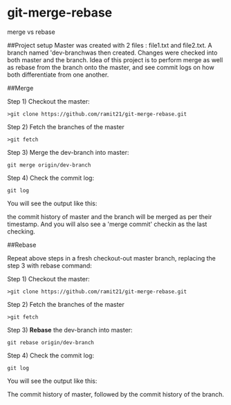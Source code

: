 # git-merge-rebase
merge vs rebase



##Project setup
Master was created with 2 files : file1.txt and file2.txt. A branch named 'dev-branchwas then created. Changes were checked into both master and the branch. Idea of this project is to perform merge as well as rebase from the branch onto the master, and see commit logs on how both differentiate from one another.

##Merge

Step 1) Checkout the master:
```
>git clone https://github.com/ramit21/git-merge-rebase.git
```

Step 2) Fetch the branches of the master
``` 
>git fetch
```

Step 3) Merge the dev-branch into master:
```
git merge origin/dev-branch
```

Step 4) Check the commit log:
```
git log
```

You will see the output like this:

the commit history of master and the branch will be merged as per their timestamp. And you will also see a 'merge commit' checkin as the last checking.


##Rebase

Repeat above steps in a fresh checkout-out master branch, replacing the step 3 with rebase command:

Step 1) Checkout the master:
```
>git clone https://github.com/ramit21/git-merge-rebase.git
```

Step 2) Fetch the branches of the master
``` 
>git fetch
```

Step 3) **Rebase** the dev-branch into master:
```
git rebase origin/dev-branch
```

Step 4) Check the commit log:
```
git log
```

You will see the output like this:

The commit history of master, followed by the commit history of the branch.

